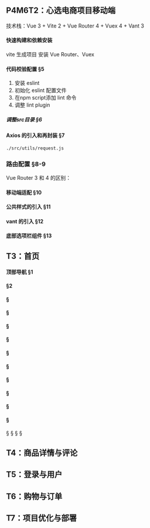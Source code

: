 ## P4M6T2：心选电商项目移动端
技术栈：Vue 3 + Vite 2 + Vue Router 4 + Vuex 4 + Vant 3
#### 快速构建和依赖安装
vite 生成项目
安装 Vue Router、Vuex
#### 代码校验配置 §5
1. 安装 eslint
2. 初始化 eslint 配置文件
3. 在npm script添加 lint 命令
4. 调整 lint plugin
##### 调整src目录 §6
#### Axios 的引入和再封装 §7
`./src/utils/request.js`
### 路由配置 §8-9
Vue Router 3 和 4 的区别：

#### 移动端适配 §10
#### 公共样式的引入 §11
#### vant 的引入 §12
#### 底部选项栏组件 §13
## T3：首页
#### 顶部导航 §1
#### §2
#### §
#### §
#### §
#### §
#### §
#### §
#### §
#### §
#### §
#### §
§
§
§
§

## T4：商品详情与评论
## T5：登录与用户
## T6：购物与订单
## T7：项目优化与部署